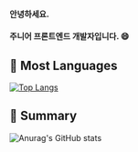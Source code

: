
<!--
**seongjunme/seongjunme** is a ✨ _special_ ✨ repository because its `README.md` (this file) appears on your GitHub profile.

Here are some ideas to get you started:

- 🔭 I’m currently working on ...
- 🌱 I’m currently learning ...
- 👯 I’m looking to collaborate on ...
- 🤔 I’m looking for help with ...
- 💬 Ask me about ...
- 📫 How to reach me: ...
- 😄 Pronouns: ...
- ⚡ Fun fact: ...
-->

#### 안녕하세요.
#### 주니어 프론트엔드 개발자입니다. 😄


## 🚀 Most Languages
[![Top Langs](https://github-readme-stats.vercel.app/api/top-langs/?username=anuraghazra&layout=compact)](https://github.com/anuraghazra/github-readme-stats)

## 🌱 Summary
![Anurag's GitHub stats](https://github-readme-stats.vercel.app/api?username=seongjunme&show_icons=true&hide=stars&theme=dracula)   

